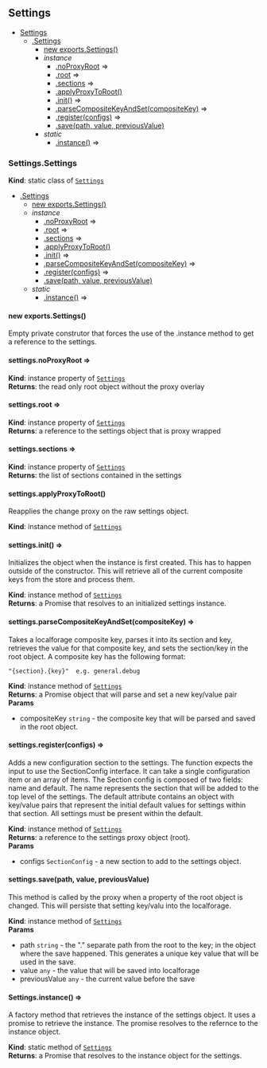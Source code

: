 <a name="module_Settings"></a>

## Settings

* [Settings](#module_Settings)
    * [.Settings](#module_Settings.Settings)
        * [new exports.Settings()](#new_module_Settings.Settings_new)
        * _instance_
            * [.noProxyRoot](#module_Settings.Settings+noProxyRoot) ⇒
            * [.root](#module_Settings.Settings+root) ⇒
            * [.sections](#module_Settings.Settings+sections) ⇒
            * [.applyProxyToRoot()](#module_Settings.Settings+applyProxyToRoot)
            * [.init()](#module_Settings.Settings+init) ⇒
            * [.parseCompositeKeyAndSet(compositeKey)](#module_Settings.Settings+parseCompositeKeyAndSet) ⇒
            * [.register(configs)](#module_Settings.Settings+register) ⇒
            * [.save(path, value, previousValue)](#module_Settings.Settings+save)
        * _static_
            * [.instance()](#module_Settings.Settings.instance) ⇒

<a name="module_Settings.Settings"></a>

### Settings.Settings
**Kind**: static class of [<code>Settings</code>](#module_Settings)  

* [.Settings](#module_Settings.Settings)
    * [new exports.Settings()](#new_module_Settings.Settings_new)
    * _instance_
        * [.noProxyRoot](#module_Settings.Settings+noProxyRoot) ⇒
        * [.root](#module_Settings.Settings+root) ⇒
        * [.sections](#module_Settings.Settings+sections) ⇒
        * [.applyProxyToRoot()](#module_Settings.Settings+applyProxyToRoot)
        * [.init()](#module_Settings.Settings+init) ⇒
        * [.parseCompositeKeyAndSet(compositeKey)](#module_Settings.Settings+parseCompositeKeyAndSet) ⇒
        * [.register(configs)](#module_Settings.Settings+register) ⇒
        * [.save(path, value, previousValue)](#module_Settings.Settings+save)
    * _static_
        * [.instance()](#module_Settings.Settings.instance) ⇒

<a name="new_module_Settings.Settings_new"></a>

#### new exports.Settings()
Empty private construtor that forces the use of the .instance method
to get a reference to the settings.

<a name="module_Settings.Settings+noProxyRoot"></a>

#### settings.noProxyRoot ⇒
**Kind**: instance property of [<code>Settings</code>](#module_Settings.Settings)  
**Returns**: the read only root object without the proxy overlay  
<a name="module_Settings.Settings+root"></a>

#### settings.root ⇒
**Kind**: instance property of [<code>Settings</code>](#module_Settings.Settings)  
**Returns**: a reference to the settings object that is proxy wrapped  
<a name="module_Settings.Settings+sections"></a>

#### settings.sections ⇒
**Kind**: instance property of [<code>Settings</code>](#module_Settings.Settings)  
**Returns**: the list of sections contained in the settings  
<a name="module_Settings.Settings+applyProxyToRoot"></a>

#### settings.applyProxyToRoot()
Reapplies the change proxy on the raw settings object.

**Kind**: instance method of [<code>Settings</code>](#module_Settings.Settings)  
<a name="module_Settings.Settings+init"></a>

#### settings.init() ⇒
Initializes the object when the instance is first created.  This has to
happen outside of the constructor.  This will retrieve all of the current
composite keys from the store and process them.

**Kind**: instance method of [<code>Settings</code>](#module_Settings.Settings)  
**Returns**: a Promise that resolves to an initialized settings instance.  
<a name="module_Settings.Settings+parseCompositeKeyAndSet"></a>

#### settings.parseCompositeKeyAndSet(compositeKey) ⇒
Takes a localforage composite key, parses it into its section and key,
retrieves the value for that composite key, and sets the section/key
in the root object.  A composite key has the following format:

    "{section}.{key}"  e.g. general.debug

**Kind**: instance method of [<code>Settings</code>](#module_Settings.Settings)  
**Returns**: a Promise object that will parse and set a new key/value pair  
**Params**

- compositeKey <code>string</code> - the composite key that will be parsed
and saved in the root object.

<a name="module_Settings.Settings+register"></a>

#### settings.register(configs) ⇒
Adds a new configuration section to the settings.  The function
expects the input to use the SectionConfig interface.  It can
take a single configuration item or an array of items.  The
Section config is composed of two fields: name and default.
The name represents the section that will be added to the
top level of the settings.  The default attribute contains an
object with key/value pairs that represent the initial default
values for settings within that section.  All settings must be
present within the default.

**Kind**: instance method of [<code>Settings</code>](#module_Settings.Settings)  
**Returns**: a reference to the settings proxy object (root).  
**Params**

- configs <code>SectionConfig</code> - a new section to add to the
settings object.

<a name="module_Settings.Settings+save"></a>

#### settings.save(path, value, previousValue)
This method is called by the proxy when a property of the root object
is changed.  This will persiste that setting key/valu into the
localforage.

**Kind**: instance method of [<code>Settings</code>](#module_Settings.Settings)  
**Params**

- path <code>string</code> - the "." separate path from the root to the key;
in the object where the save happened.  This generates a unique key
value that will be used in the save.
- value <code>any</code> - the value that will be saved into localforage
- previousValue <code>any</code> - the current value before the save

<a name="module_Settings.Settings.instance"></a>

#### Settings.instance() ⇒
A factory method that retrieves the instance of the settings object.
It uses a promise to retrieve the instance.  The promise resolves to
the refernce to the instance object.

**Kind**: static method of [<code>Settings</code>](#module_Settings.Settings)  
**Returns**: a Promise that resolves to the instance object for the
settings.  

